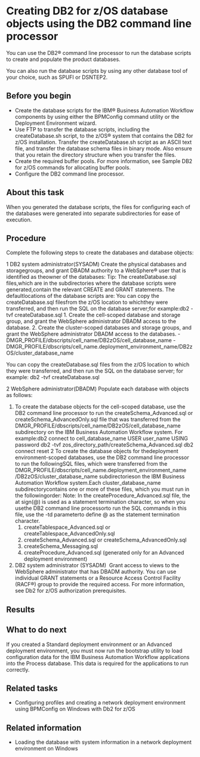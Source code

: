 # Creating DB2 for z/OS database objects using the DB2 command line processor

You can use the DB2® command
line processor to run the database scripts to create and populate
the product databases.

You
can also run the database scripts by using any other database tool
of your choice, such as SPUFI or DSNTEP2.

## Before you begin

- Create the database scripts
for the IBM® Business Automation Workflow components
by using either the BPMConfig command utility or
the Deployment Environment wizard.
- Use FTP to transfer the database scripts,
including the createDatabase.sh script, to the z/OS® system that contains the DB2 for z/OS installation. Transfer the createDatabase.sh script
as an ASCII text file, and transfer the database schema files in binary
mode. Also ensure that you retain the directory structure when you
transfer the files.
- Create the required buffer pools. For
more information, see Sample DB2 for z/OS commands for allocating buffer pools.
- Configure the DB2 command line processor.

## About this task

When you generated the database scripts,
the files for configuring each of the databases were generated into
separate subdirectories for ease of execution.

## Procedure

Complete the following steps to create
the databases and database objects:

1 DB2 system administrator(SYSADM) Create the physical databases and storagegroups, and grant DBADM authority to a WebSphere® user that is identified as theowner of the databases: Tip: The createDatabase.sql files,which are in the subdirectories where the database scripts were generated,contain the relevant CREATE and GRANT statements. The defaultlocations of the database scripts are: You can copy the createDatabase.sql filesfrom the z/OS location to whichthey were transferred, and then run the SQL on the database server;for example:db2 -tvf createDatabase.sql
    1. Create the cell-scoped
database and storage group, and grant the WebSphere administrator DBADM access to
the database.
    2. Create the cluster-scoped databases
and storage groups, and grant the WebSphere administrator
DBADM access to the databases.
    - DMGR\_PROFILE/dbscripts/cell\_name/DB2zOS/cell\_database\_name
    - DMGR\_PROFILE/dbscripts/cell\_name.deployment\_environment\_name/DB2zOS/cluster\_database\_name

You can copy the createDatabase.sql files
from the z/OS location to which
they were transferred, and then run the SQL on the database server;
for example:
db2 -tvf createDatabase.sql

2 WebSphere administrator(DBADM) Populate each database with objects as follows:

1. To create the
database objects for the cell-scoped database, use the DB2 command line processor to run the createSchema\_Advanced.sql or createSchema\_AdvancedOnly.sql file
 that was transferred from the DMGR\_PROFILE/dbscripts/cell\_name/DB2zOS/cell\_database\_name subdirectory
on the IBM Business Automation Workflow system.
For example:db2 connect to cell\_database\_name USER user\_name USING password
db2 -tvf zos\_directory\_path/createSchema\_Advanced.sql
db2 connect reset
2 To create the database objects for thedeployment environment-scoped databases, use the DB2 command line processor to run the followingSQL files, which were transferred from the DMGR\_PROFILE/dbscripts/cell\_name.deployment\_environment\_name /DB2zOS/cluster\_database\_name subdirectorieson the IBM Business Automation Workflow system.Each cluster\_database\_name subdirectorycontains one or more of these files, which you must run in the followingorder: Note: In the createProcedure\_Advanced.sql file, the at sign(@) is used as a statement termination character, so when you usethe DB2 command line processorto run the SQL commands in this file, use the -td parameterto define @ as the statement termination character.
    1. createTablespace\_Advanced.sql or createTablespace\_AdvancedOnly.sql
    2. createSchema\_Advanced.sql or createSchema\_AdvancedOnly.sql
    3. createSchema\_Messaging.sql
    4. createProcedure\_Advanced.sql (generated only for an
Advanced
deployment environment)
3. DB2 system administrator
(SYSADM)  Grant access to views to the WebSphere administrator that has DBADM
authority.  You can use individual GRANT statements or a Resource Access Control Facility (RACF®) group to provide the required access. For more information, see Db2 for z/OS authorization prerequisites.

## Results

## What to do next

If you created a Standard
deployment environment or an Advanced
deployment environment,
you must now run the bootstrap utility to load configuration data for the IBM Business Automation Workflow applications into the Process
database. This data is required for the applications to run correctly.

## Related tasks

- Configuring profiles and creating a network deployment environment using BPMConfig on Windows with Db2 for z/OS

## Related information

- Loading the database with system information in a network deployment environment on Windows